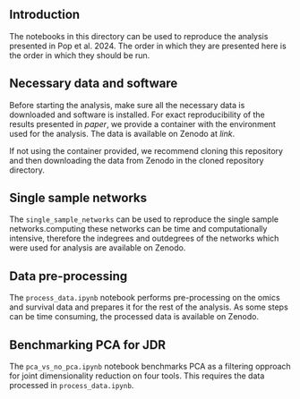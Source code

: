 ## Introduction
The notebooks in this directory can be used to reproduce the analysis presented in Pop et al. 2024. The order in which they are presented here is the order in which they should be run. 

## Necessary data and software
Before starting the analysis, make sure all the necessary data is downloaded and software is installed. For exact reproducibility of the results presented in *paper*, we provide a container with the environment used for the analysis. The data is available on Zenodo at *link*.

If not using the container provided, we recommend cloning this repository and then downloading the data from Zenodo in the cloned repository directory.

## Single sample networks
The `single_sample_networks` can be used to reproduce the single sample networks.computing these networks can be time and computationally intensive, therefore the indegrees and outdegrees of the networks which were used for analysis are available on Zenodo.

## Data pre-processing
The `process_data.ipynb` notebook performs pre-processing on the omics and survival data and prepares it for the rest of the analysis. As some steps can be time consuming, the processed data is available on Zenodo. 

## Benchmarking PCA for JDR
The `pca_vs_no_pca.ipynb` notebook benchmarks PCA as a filtering opproach for joint dimensionality reduction on four tools. This requires the data processed in `process_data.ipynb`.

